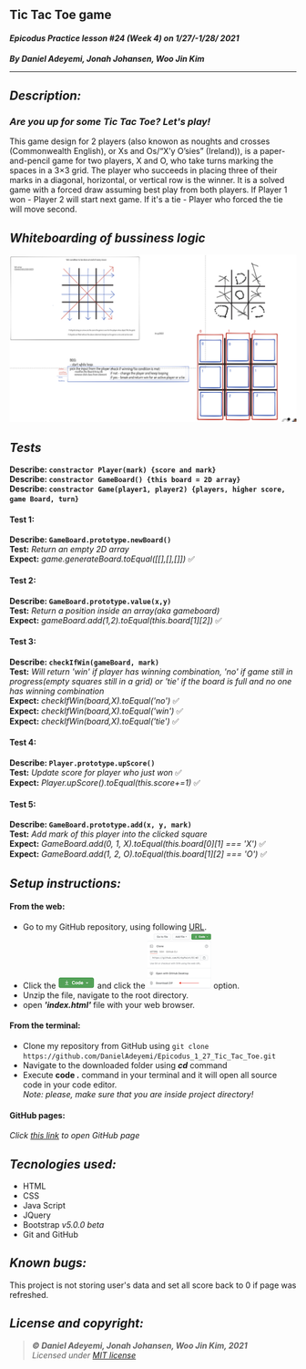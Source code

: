 ## Tic Tac Toe game
#### *Epicodus Practice lesson #24 (Week 4) on 1/27/-1/28/ 2021*
***By Daniel Adeyemi, Jonah Johansen,  Woo Jin Kim***
___
## *Description:*
### *Are you up for some Tic Tac Toe? Let's play!* 
This game design for 2 players (also knowon as noughts and crosses (Commonwealth English), or Xs and Os/“X’y O’sies” (Ireland)), is a paper-and-pencil game for two players, X and O, who take turns marking the spaces in a 3×3 grid. The player who succeeds in placing three of their marks in a diagonal, horizontal, or vertical row is the winner. It is a solved game with a forced draw assuming best play from both players. If Player 1 won - Player 2 will start next game. If it's a tie - Player who forced the tie will move second.

## *Whiteboarding of bussiness logic*
![img](img/whiteboard.png)

## *Tests*

**Describe: `constractor Player(mark) {score and mark}`**      
**Describe: `constractor GameBoard() {this board = 2D array}`**   
**Describe: `constractor Game(player1, player2) {players, higher score, game Board, turn}`**      

#### Test 1:
**Describe: `GameBoard.prototype.newBoard()`**   
**Test:** *Return an empty 2D array*   
**Expect:** *game.generateBoard.toEqual([[],[],[]])* ✅   
#### Test 2:  
**Describe: `GameBoard.prototype.value(x,y)`**    
**Test:** *Return a position inside an array(aka gameboard)*     
**Expect:** *gameBoard.add(1,2).toEqual(this.board[1][2])* ✅   
#### Test 3:
**Describe: `checkIfWin(gameBoard, mark)`**   
**Test:** *Will return 'win' if player has winning combination, 'no' if game still in progress(empty squares still in a grid) or 'tie' if the board is full and no one has winning combination*   
**Expect:** *checkIfWin(board,X).toEqual('no')*   ✅   
**Expect:** *checkIfWin(board,X).toEqual('win')*  ✅   
**Expect:** *checkIfWin(board,X).toEqual('tie')*  ✅   
#### Test 4:
**Describe: `Player.prototype.upScore()`**   
**Test:** *Update score for player who just won*   ✅   
**Expect:** *Player.upScore().toEqual(this.score+=1)* ✅    
#### Test 5:   
**Describe: `GameBoard.prototype.add(x, y, mark)`**   
**Test:** *Add mark of this player into the clicked square*      
**Expect:** *GameBoard.add(0, 1, X).toEqual(this.board[0][1] === 'X')*    ✅   
**Expect:** *GameBoard.add(1, 2, O).toEqual(this.board[1][2] === 'O')*    ✅   
## *Setup instructions:*
#### From the web:
* Go to my GitHub repository, using following [URL](https://github.com/DanielAdeyemi/Epicodus_1_27_Tic_Tac_Toe.git).
* Click the !["Code"](img/code.png) and click the !['Download zip'](img/zip.png) option.
* Unzip the file, navigate to the root directory.
* open ***'index.html'*** file with your web browser.
#### From the terminal: 
* Clone my repository from GitHub using `git clone https://github.com/DanielAdeyemi/Epicodus_1_27_Tic_Tac_Toe.git`
* Navigate to the downloaded folder using ***cd*** command
* Execute **code .** command in your terminal and it will open all source code in your code editor.    
*Note: please, make sure that you are inside project directory!*
#### GitHub pages:
*Click [this link](https://danieladeyemi.github.io/Epicodus_1_27_Tic_Tac_Toe) to open GitHub page*

## *Tecnologies used:*
* HTML
* CSS
* Java Script
* JQuery
* Bootstrap *v5.0.0 beta*
* Git and GitHub

## *Known bugs:*
This project is not storing user's data and set all score back to 0 if page was refreshed.

## *License and copyright:*

> ***© Daniel Adeyemi, Jonah Johansen,  Woo Jin Kim, 2021***   
> *Licensed under [MIT license](https://mit-license.org/)*